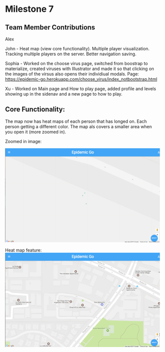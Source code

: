 # Milestone 7

## Team Member Contributions
Alex

John - Heat map (view core functionality).  Multiple player visualization.  Tracking multiple players on the server.  Better navigation saving.

Sophia - Worked on the choose virus page, switched from boostrap to materialize, created viruses with Illustrator
         and made it so that clicking on the images of the virsus also opens their individiual modals. 
         Page: https://epidemic-go.herokuapp.com/choose_virus/index_notbootstrap.html
         
Xu - Worked on Main page and How to play page, added profile and levels showing up in the sidenav and a new page to how to play.

## Core Functionality:
The map now has heat maps of each person that has longed on. Each person getting a different color.
The map als covers a smaller area when you open it (more zoomed in).

Zoomed in image:

![ScreenGrab](https://raw.githubusercontent.com/johnpallag/MashedPotatoRacoons/master/milestone7_zoom.png)


Heat map feature:
![ScreenGrab](https://raw.githubusercontent.com/johnpallag/MashedPotatoRacoons/master/milestone7_heatmap.png)
